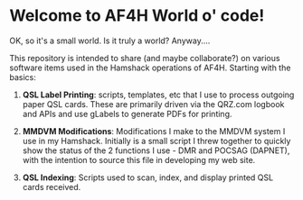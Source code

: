 # Welcome to AF4H World o' code!

OK, so it's a small world. Is it truly a world? Anyway....

This repository is intended to share (and maybe collaborate?) on various software items used in the Hamshack operations of AF4H. Starting with the basics:

 1) **QSL Label Printing**: scripts, templates, etc that I use to process outgoing paper QSL cards. These are primarily driven via the QRZ.com logbook and APIs and use gLabels to generate PDFs for printing.

 2) **MMDVM  Modifications**: Modifications I make to the MMDVM system I use in my Hamshack. Initially is a small script I threw together to quickly show the status of the 2 functions I use - DMR and POCSAG (DAPNET), with the intention to source this file in developing my web site.

 3) **QSL Indexing**: Scripts used to scan, index, and display printed QSL cards received.
